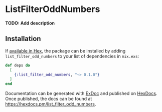 # ListFilterOddNumbers

**TODO: Add description**

## Installation

If [available in Hex](https://hex.pm/docs/publish), the package can be installed
by adding `list_filter_odd_numbers` to your list of dependencies in `mix.exs`:

```elixir
def deps do
  [
    {:list_filter_odd_numbers, "~> 0.1.0"}
  ]
end
```

Documentation can be generated with [ExDoc](https://github.com/elixir-lang/ex_doc)
and published on [HexDocs](https://hexdocs.pm). Once published, the docs can
be found at <https://hexdocs.pm/list_filter_odd_numbers>.

